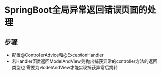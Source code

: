 # SpringBoot全局异常返回错误页面的处理

## 步骤

- 配置@ControllerAdvice和@ExceptionHandler
- 若Handler函数返回ModelAndView,则抛出捕获异常的controller方法的返回类型也
需要为ModelAndView才能实现捕获异常后跳转